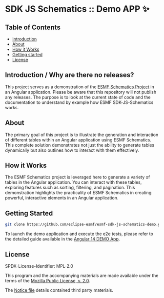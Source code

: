 # SDK JS Schematics :: Demo APP ✨

## Table of Contents

-   [Introduction](#introduction)
-   [About](#about)
-   [How it Works](#How-it-works)
-   [Getting started](#getting-started)
-   [License](#license)

## Introduction / Why are there no releases?

This project serves as a demonstration of the [ESMF Schematics Project](https://github.com/eclipse-esmf/esmf-sdk-js-schematics) in an Angular application.
Please be aware that this repository will not publish any releases. The purpose is to look at the current state of code and the documentation to understand by example how ESMF SDK-JS-Schematics works.

## About

The primary goal of this project is to illustrate the generation and interaction of different tables within an Angular application using ESMF Schematics. This complete solution demonstrates not just the ability to generate tables dynamically but also outlines how to interact with them effectively.

## How it Works
The ESMF Schematics project is leveraged here to generate a variety of tables in the Angular application. You can interact with these tables, exploring features such as sorting, filtering, and pagination. This demonstration highlights the practicality of ESMF Schematics in creating powerful, interactive elements in an Angular application.

## Getting Started

```bash
git clone https://github.com/eclipse-esmf/esmf-sdk-js-schematics-demo.git
```

To launch the demo application and execute the e2e tests, please refer to the detailed guide available in the [Angular 14 DEMO App](/angular14-demo-app/README.md).

## License

SPDX-License-Identifier: MPL-2.0

This program and the accompanying materials are made available under the terms of the
[Mozilla Public License, v. 2.0](LICENSE).

The [Notice file](NOTICE.md) details contained third party materials.

